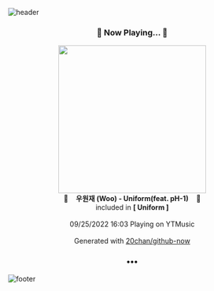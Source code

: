 ![header](https://capsule-render.vercel.app/api?type=wave&height=170&section=header&text=Hi.%20I'm%20SHIFT&fontColor=090707&fontAlignX=45&fontAlignY=65&fontSize=100)

<h3 align="center">🎵 Now Playing... 🎵</h3>
<p align="center">
  <a href="https://music.youtube.com/watch?v=SXDzL1RJllk">
    <img width="300" src="https://lh3.googleusercontent.com/rYNEqXPVCR9U3CvPOzpCmMgCqJBzdG_ocJxE6TfQ8Q46IAIeX235kWljrw5S0aWOFSL35o_u9ei-BsHw">
  </a>
  <br>
  🎵&nbsp&nbsp&nbsp <b>우원재 (Woo) - Uniform(feat. pH-1)</b> &nbsp&nbsp&nbsp🎵
  <br>
  included in <b>[ Uniform ]</b>
  
  <br />
  <br />
  09/25/2022 16:03 Playing on YTMusic
  <br />
  <br />
  Generated with <a href="https://github.com/20chan/github-now">20chan/github-now</a>
</p>

<h3 align="center">•••</h3>

![footer](https://capsule-render.vercel.app/api?type=wave&height=150&section=footer)
